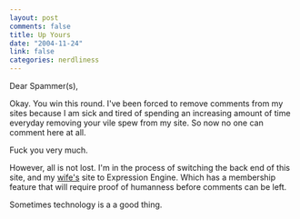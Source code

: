 ```yaml
--- 
layout: post
comments: false
title: Up Yours
date: "2004-11-24"
link: false
categories: nerdliness
---
```

Dear Spammer(s),

Okay. You win this round. I've been forced to remove comments from my sites because I am sick and tired of spending an increasing amount of time everyday removing your vile spew from my site. So now no one can comment here at all.

Fuck you very much.

However, all is not lost. I'm in the process of switching the back end of this site, and my <a href="http://andifyoudidknow.com" title="And If You Did Know.com">wife's</a> site to Expression Engine. Which has a membership feature that will require proof of humanness before comments can be left.

Sometimes technology is a a good thing.
